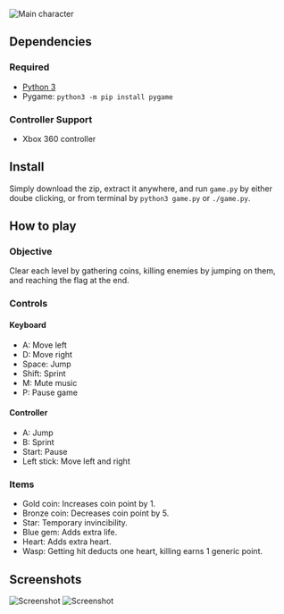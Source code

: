 ![Main character](zombie_idle.png)
## Dependencies
### Required
- [Python 3](https://www.python.org/downloads/)
- Pygame: `python3 -m pip install pygame`

### Controller Support
- Xbox 360 controller

## Install
Simply download the zip, extract it anywhere, and run `game.py` by either doube clicking, or from terminal by `python3 game.py` or `./game.py`.

## How to play
### Objective
Clear each level by gathering coins, killing enemies by jumping on them, and reaching the flag at the end.

### Controls
#### Keyboard
- A: Move left
- D: Move right
- Space: Jump
- Shift: Sprint
- M: Mute music
- P: Pause game

#### Controller
- A: Jump
- B: Sprint
- Start: Pause
- Left stick: Move left and right

### Items
- Gold coin: Increases coin point by 1.
- Bronze coin: Decreases coin point by 5.
- Star: Temporary invincibility.
- Blue gem: Adds extra life.
- Heart: Adds extra heart.
- Wasp: Getting hit deducts one heart, killing earns 1 generic point.

## Screenshots
![Screenshot](screenshot1.PNG)
![Screenshot](screenshot2.PNG)
